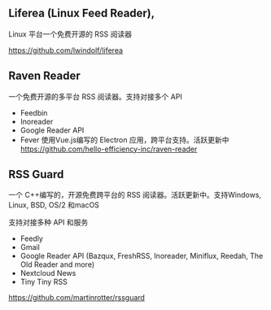 ## Liferea (Linux Feed Reader),

Linux 平台一个免费开源的 RSS 阅读器
 
 https://github.com/lwindolf/liferea



## Raven Reader
一个免费开源的多平台 RSS 阅读器。支持对接多个 API 

- Feedbin
- Inoreader
- Google Reader API
- Fever
使用Vue.js编写的 Electron 应用，跨平台支持。活跃更新中 
https://github.com/hello-efficiency-inc/raven-reader

## RSS Guard
一个 C++编写的，开源免费跨平台的 RSS 阅读器。活跃更新中。支持Windows, Linux, BSD, OS/2 和macOS


支持对接多种 API 和服务
- Feedly
- Gmail
- Google Reader API (Bazqux, FreshRSS, Inoreader, Miniflux, Reedah, The Old Reader and more)
- Nextcloud News
- Tiny Tiny RSS

https://github.com/martinrotter/rssguard
